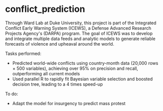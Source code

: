conflict_prediction
===================

Through Ward Lab at Duke University, this project is part of the Integrated Conflict Early Warning System (ICEWS), a Defense Advanced Research Projects Agency's (DARPA) program. The goal of ICEWS was to develop and integrate multiple data feeds and analytic models to generate reliable forecasts of violence and upheaval around the world.

Tasks performed:
- Predicted world-wide conflicts using country-month data (20,000 rows × 500 variables), achieving over 95% on precision and recall, outperforming all current models
- Used parallel R to rapidly fit Bayesian variable selection and boosted decision tree, leading to a 4 times speed-up

To do:
- Adapt the model for insurgency to predict mass protest

